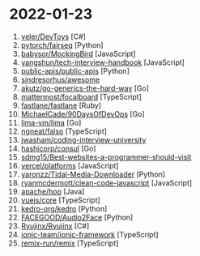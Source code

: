 # 2022-01-23

1. [veler/DevToys](https://github.com/veler/DevToys "A Swiss Army knife for developers.") [C#]
2. [pytorch/fairseq](https://github.com/pytorch/fairseq "Facebook AI Research Sequence-to-Sequence Toolkit written in Python.") [Python]
3. [babysor/MockingBird](https://github.com/babysor/MockingBird "🚀AI拟声: 5秒内克隆您的声音并生成任意语音内容 Clone a voice in 5 seconds to generate arbitrary speech in real-time") [JavaScript]
4. [yangshun/tech-interview-handbook](https://github.com/yangshun/tech-interview-handbook "💯 Curated interview preparation materials for busy engineers") [JavaScript]
5. [public-apis/public-apis](https://github.com/public-apis/public-apis "A collective list of free APIs") [Python]
6. [sindresorhus/awesome](https://github.com/sindresorhus/awesome "😎 Awesome lists about all kinds of interesting topics") 
7. [akutz/go-generics-the-hard-way](https://github.com/akutz/go-generics-the-hard-way "A hands-on approach to getting started with Go generics.") [Go]
8. [mattermost/focalboard](https://github.com/mattermost/focalboard "Focalboard is an open source, self-hosted alternative to Trello, Notion, and Asana.") [TypeScript]
9. [fastlane/fastlane](https://github.com/fastlane/fastlane "🚀 The easiest way to automate building and releasing your iOS and Android apps") [Ruby]
10. [MichaelCade/90DaysOfDevOps](https://github.com/MichaelCade/90DaysOfDevOps "This repository is my documenting repository for learning the world of DevOps. I started this journey on the 1st January 2022 and I plan to run to March 31st for a complete 90-day romp on spending an hour a day including weekends to get a foundational knowledge across a lot of different areas that make up DevOps.") [Go]
11. [lima-vm/lima](https://github.com/lima-vm/lima "Linux virtual machines, typically on macOS, for running containerd") [Go]
12. [ngneat/falso](https://github.com/ngneat/falso "All the Fake Data for All Your Real Needs 🙂") [TypeScript]
13. [jwasham/coding-interview-university](https://github.com/jwasham/coding-interview-university "A complete computer science study plan to become a software engineer.") 
14. [hashicorp/consul](https://github.com/hashicorp/consul "Consul is a distributed, highly available, and data center aware solution to connect and configure applications across dynamic, distributed infrastructure.") [Go]
15. [sdmg15/Best-websites-a-programmer-should-visit](https://github.com/sdmg15/Best-websites-a-programmer-should-visit "🔗 Some useful websites for programmers.") 
16. [vercel/platforms](https://github.com/vercel/platforms "A template for site builders and low-code tools.") [JavaScript]
17. [yaronzz/Tidal-Media-Downloader](https://github.com/yaronzz/Tidal-Media-Downloader "Download 'TIDAL' Music On Windows/Linux/MacOs (PYTHON/C#)") [Python]
18. [ryanmcdermott/clean-code-javascript](https://github.com/ryanmcdermott/clean-code-javascript "🛁 Clean Code concepts adapted for JavaScript") [JavaScript]
19. [apache/hop](https://github.com/apache/hop "Hop Orchestration Platform") [Java]
20. [vuejs/core](https://github.com/vuejs/core "🖖 Vue.js is a progressive, incrementally-adoptable JavaScript framework for building UI on the web.") [TypeScript]
21. [kedro-org/kedro](https://github.com/kedro-org/kedro "A Python framework for creating reproducible, maintainable and modular data science code.") [Python]
22. [FACEGOOD/Audio2Face](https://github.com/FACEGOOD/Audio2Face "http://www.facegood.cc") [Python]
23. [Ryujinx/Ryujinx](https://github.com/Ryujinx/Ryujinx "Experimental Nintendo Switch Emulator written in C#") [C#]
24. [ionic-team/ionic-framework](https://github.com/ionic-team/ionic-framework "A powerful cross-platform UI toolkit for building native-quality iOS, Android, and Progressive Web Apps with HTML, CSS, and JavaScript.") [TypeScript]
25. [remix-run/remix](https://github.com/remix-run/remix "Build Better Websites. Create modern, resilient user experiences with web fundamentals.") [TypeScript]
